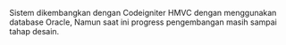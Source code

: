 Sistem dikembangkan dengan Codeigniter HMVC dengan menggunakan database Oracle, Namun saat ini progress pengembangan masih sampai tahap desain.